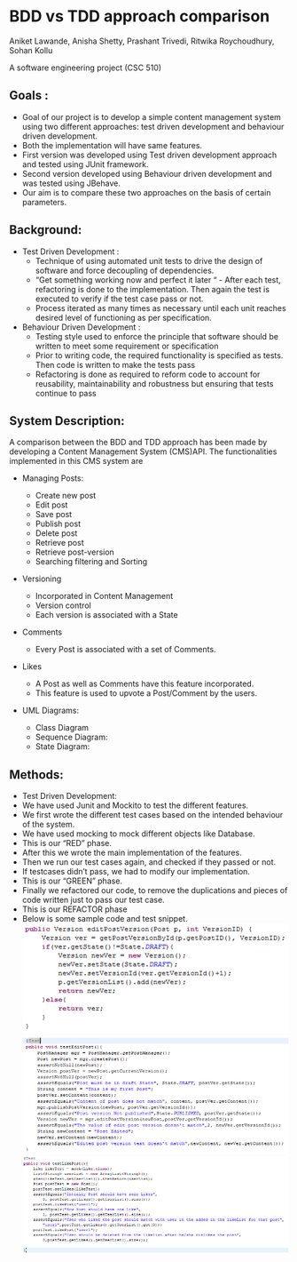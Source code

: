 # BDD vs TDD approach comparison

Aniket Lawande, Anisha Shetty, Prashant Trivedi, Ritwika Roychoudhury, Sohan Kollu

A software engineering project (CSC 510)
## Goals :
- Goal of our project is to develop a simple content management system using two different approaches: test driven development and behaviour driven development.
- Both the implementation will have same features.
- First version was developed using Test driven development approach and tested using JUnit framework.
- Second version developed using Behaviour driven development and was tested using JBehave.
- Our aim is to compare these two approaches on the basis of certain parameters.

## Background:
- Test Driven Development :
  - Technique of using automated unit tests to drive the design of software and force decoupling of dependencies.
  - “Get something working now and perfect it later “ - After each test, refactoring is done to the implementation. Then again the test is executed to verify if the test case pass or not.
  - Process iterated as many times as necessary until each unit reaches desired level of functioning as per specification.
- Behaviour Driven Development :
  - Testing style used to enforce the principle that software should be written to meet some requirement or specification
  - Prior to writing code, the required functionality is specified as tests. Then code is written to make the tests pass
  - Refactoring is done as required to reform code to account for reusability, maintainability and robustness but ensuring that tests continue to pass

## System Description:
A comparison between the BDD and TDD approach has been made by developing a Content Management System (CMS)API.
The functionalities implemented in this CMS system are
- Managing Posts:
  - Create new post
  - Edit post
  - Save post
  - Publish post
  - Delete post
  - Retrieve post
  - Retrieve post-version
  - Searching filtering and Sorting

- Versioning
  - Incorporated in Content Management
  - Version control
  - Each version is associated with a State

- Comments
  - Every Post is associated with a set of Comments.

- Likes 
  - A Post as well as Comments have this feature incorporated.
  - This feature is used to upvote a Post/Comment by the users.
 
- UML Diagrams:

  - Class Diagram
  - Sequence Diagram:
  - State Diagram: 

## Methods:
  - Test Driven Development:
  - We have used Junit and Mockito to test the different features.
  - We first wrote the different test cases based on the intended behaviour of the system.
  - We have used mocking to mock different objects like Database.
  - This is our “RED” phase.
  - After this we wrote the main implementation of the features.
  - Then we run our test cases again, and checked if they passed or not.
  - If testcases didn’t pass, we had to modify our implementation.
  - This is our “GREEN” phase.
  - Finally we refactored our code, to remove the duplications and pieces of code written just to pass our test case.
  - This is our REFACTOR phase
  - Below is some sample code and test snippet.
![alt text](https://github.com/NCSU-CSC510/CMS-module/blob/master/EditPost.png "Edit Post Version Code")
![alt text](https://github.com/NCSU-CSC510/CMS-module/blob/master/EditPostTest.png "Edit Post Version Test Code")
![alt text](https://github.com/NCSU-CSC510/CMS-module/blob/master/LikeTest.png "Like Test Code")


